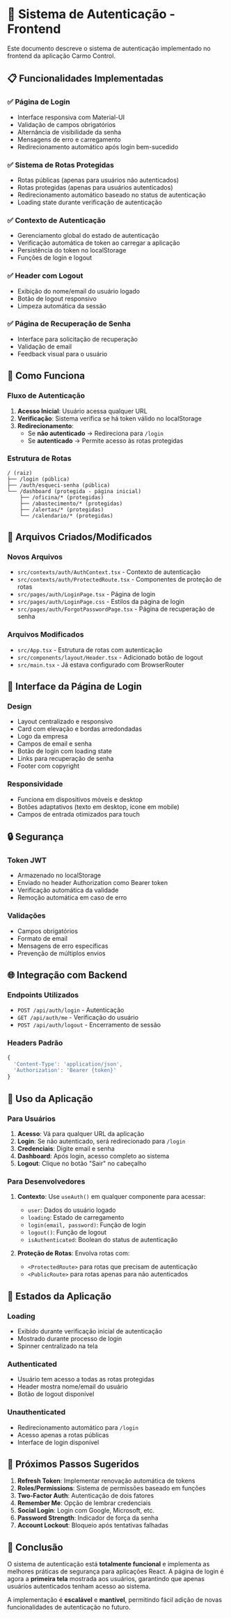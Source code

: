# 🔐 Sistema de Autenticação - Frontend

Este documento descreve o sistema de autenticação implementado no frontend da aplicação Carmo Control.

## 📋 Funcionalidades Implementadas

### ✅ Página de Login
- Interface responsiva com Material-UI
- Validação de campos obrigatórios
- Alternância de visibilidade da senha
- Mensagens de erro e carregamento
- Redirecionamento automático após login bem-sucedido

### ✅ Sistema de Rotas Protegidas
- Rotas públicas (apenas para usuários não autenticados)
- Rotas protegidas (apenas para usuários autenticados)
- Redirecionamento automático baseado no status de autenticação
- Loading state durante verificação de autenticação

### ✅ Contexto de Autenticação
- Gerenciamento global do estado de autenticação
- Verificação automática de token ao carregar a aplicação
- Persistência do token no localStorage
- Funções de login e logout

### ✅ Header com Logout
- Exibição do nome/email do usuário logado
- Botão de logout responsivo
- Limpeza automática da sessão

### ✅ Página de Recuperação de Senha
- Interface para solicitação de recuperação
- Validação de email
- Feedback visual para o usuário

## 🚀 Como Funciona

### Fluxo de Autenticação

1. **Acesso Inicial**: Usuário acessa qualquer URL
2. **Verificação**: Sistema verifica se há token válido no localStorage
3. **Redirecionamento**:
   - Se **não autenticado** → Redireciona para `/login`
   - Se **autenticado** → Permite acesso às rotas protegidas

### Estrutura de Rotas

```
/ (raiz)
├── /login (pública)
├── /auth/esqueci-senha (pública)
└── /dashboard (protegida - página inicial)
    ├── /oficina/* (protegidas)
    ├── /abastecimento/* (protegidas)
    ├── /alertas/* (protegidas)
    └── /calendario/* (protegidas)
```

## 🔧 Arquivos Criados/Modificados

### Novos Arquivos
- `src/contexts/auth/AuthContext.tsx` - Contexto de autenticação
- `src/contexts/auth/ProtectedRoute.tsx` - Componentes de proteção de rotas
- `src/pages/auth/LoginPage.tsx` - Página de login
- `src/pages/auth/LoginPage.css` - Estilos da página de login
- `src/pages/auth/ForgotPasswordPage.tsx` - Página de recuperação de senha

### Arquivos Modificados
- `src/App.tsx` - Estrutura de rotas com autenticação
- `src/components/layout/Header.tsx` - Adicionado botão de logout
- `src/main.tsx` - Já estava configurado com BrowserRouter

## 🎨 Interface da Página de Login

### Design
- Layout centralizado e responsivo
- Card com elevação e bordas arredondadas
- Logo da empresa
- Campos de email e senha
- Botão de login com loading state
- Links para recuperação de senha
- Footer com copyright

### Responsividade
- Funciona em dispositivos móveis e desktop
- Botões adaptativos (texto em desktop, ícone em mobile)
- Campos de entrada otimizados para touch

## 🔒 Segurança

### Token JWT
- Armazenado no localStorage
- Enviado no header Authorization como Bearer token
- Verificação automática da validade
- Remoção automática em caso de erro

### Validações
- Campos obrigatórios
- Formato de email
- Mensagens de erro específicas
- Prevenção de múltiplos envios

## 🌐 Integração com Backend

### Endpoints Utilizados
- `POST /api/auth/login` - Autenticação
- `GET /api/auth/me` - Verificação do usuário
- `POST /api/auth/logout` - Encerramento de sessão

### Headers Padrão
```javascript
{
  'Content-Type': 'application/json',
  'Authorization': 'Bearer {token}'
}
```

## 📱 Uso da Aplicação

### Para Usuários
1. **Acesso**: Vá para qualquer URL da aplicação
2. **Login**: Se não autenticado, será redirecionado para `/login`
3. **Credenciais**: Digite email e senha
4. **Dashboard**: Após login, acesso completo ao sistema
5. **Logout**: Clique no botão "Sair" no cabeçalho

### Para Desenvolvedores
1. **Contexto**: Use `useAuth()` em qualquer componente para acessar:
   - `user`: Dados do usuário logado
   - `loading`: Estado de carregamento
   - `login(email, password)`: Função de login
   - `logout()`: Função de logout
   - `isAuthenticated`: Boolean do status de autenticação

2. **Proteção de Rotas**: Envolva rotas com:
   - `<ProtectedRoute>` para rotas que precisam de autenticação
   - `<PublicRoute>` para rotas apenas para não autenticados

## 🔄 Estados da Aplicação

### Loading
- Exibido durante verificação inicial de autenticação
- Mostrado durante processo de login
- Spinner centralizado na tela

### Authenticated
- Usuário tem acesso a todas as rotas protegidas
- Header mostra nome/email do usuário
- Botão de logout disponível

### Unauthenticated
- Redirecionamento automático para `/login`
- Acesso apenas a rotas públicas
- Interface de login disponível

## 🚀 Próximos Passos Sugeridos

1. **Refresh Token**: Implementar renovação automática de tokens
2. **Roles/Permissions**: Sistema de permissões baseado em funções
3. **Two-Factor Auth**: Autenticação de dois fatores
4. **Remember Me**: Opção de lembrar credenciais
5. **Social Login**: Login com Google, Microsoft, etc.
6. **Password Strength**: Indicador de força da senha
7. **Account Lockout**: Bloqueio após tentativas falhadas

## 🎯 Conclusão

O sistema de autenticação está **totalmente funcional** e implementa as melhores práticas de segurança para aplicações React. A página de login é agora a **primeira tela** mostrada aos usuários, garantindo que apenas usuários autenticados tenham acesso ao sistema.

A implementação é **escalável** e **mantível**, permitindo fácil adição de novas funcionalidades de autenticação no futuro.
